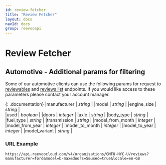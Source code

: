 ```yaml
---
id: review-fetcher
title: "Review Fetcher"
layout: docs
navId: docs
group: reevooapi
---
```


# Review Fetcher

## Automotive - Additional params for filtering

Some of our automotive clients can use the following params for request to [reviewables](../reviewable/reviewable-list)
and [reviews list](../review/review-list) endpoints. If you would like access to these parameters please contact your account manager.

{: .documentation}
|manufacturer         | *string*  |
|model                | *string*  |
|engine_size          | *string*  |  
|used                 | *boolean* |
|doors                | *integer* |
|axle                 | *string*  |
|body_type            | *string*  |
|fuel_type            | *string*  |
|transmission         | *string*  |
|model_from_month     | *integer* |
|model_from_year      | *integer* |
|model_to_month       | *integer* |
|model_to_year        | *integer* |
|model_variant        | *string*  |

### URL Example

`https://api.reevoocloud.com/v4/organisations/GMFU-HYC-U/reviews?manufacturer=ford&model=b-max&doors=5&used=true&locale=en-GB`
